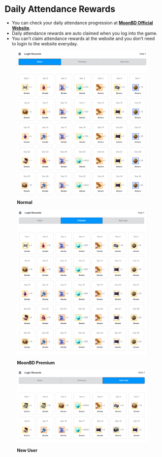 # Daily Attendance Rewards

* You can check your daily attendance progression at [**MoonBD Official Website**](https://moonbd.online).
* Daily attendance rewards are auto claimed when you log into the game.
* You can’t claim attendance rewards at the website and you don’t need to login to the website everyday.

<figure><img src="../.gitbook/assets/图片1.png" alt=""><figcaption><p><strong>Normal</strong></p></figcaption></figure>



<figure><img src="../.gitbook/assets/图片2.png" alt=""><figcaption><p><strong>MoonBD Premium</strong></p></figcaption></figure>



<figure><img src="../.gitbook/assets/图片3.png" alt=""><figcaption><p><strong>New User</strong></p></figcaption></figure>
